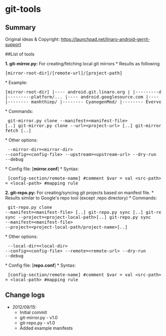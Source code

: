 git-tools
=========

Summary
---------------

Original ideas & Copyright: https://launchpad.net/linaro-android-gerrit-support

##List of tools
  
**1. git-mirror.py:** 
For creating/fetching local git mirrors
    * Results as following
    <pre>
    [mirror-root-dir]/[remote-url]/[project-path]
    </pre>
    * Example:
    <pre>
    [mirror-root-dir]
         |---- android.git.linaro.org
         |                  |---------device/...
         |                  |---------platform/...
         |---- android.googlesource.com
         |---- github.com
                   |-------- manhthiep/
                   |-------- CyanogenMod/
                   |-------- Evervolv/
    </pre>
    * Commands:
    <pre>
    git-mirror.py clone --manifest=\<manifest-file\> [..]
    git-mirror.py clone --url=\<project-url\> [..]
    git-mirror.py fetch [..]
    </pre>
    * Other options:
    <pre>
    --mirror-dir=\<mirror-dir\>
    --config=\<config-file\>
    --upstream=\<upstream-url\>
    --dry-run
    --debug
    </pre>
    * Config file: [**mirror.conf**]
         * Syntax:
         <pre>
         [config-section/remote-name]
         #comment
         $var = val
         \<src-path\> = \<local-path\> #mapping rule
         </pre>

**2. git-repo.py:**
For creating/syncing git projects based on manifest file.
    * Results similar to Google's repo tool (except .repo directory)
    * Commands:
    <pre>
    git-repo.py clone --manifest=\<manifest-file\> [..]
    git-repo.py sync [..]
    git-repo.py sync --project=\<project-local-path\>[..]
    git-repo.py sync --manifest=\<manifest-file\> --project=\<project-local-path\/project-name\>[..]
    </pre>
    * Other options:
    <pre>
    --local-dir=\<local-dir\>
    --config=\<config-file\>
    --remote=\<remote-url\>
    --dry-run
    --debug
    </pre>
    * Config file: [**repo.conf**]
        * Syntax:
        <pre>
        [config-section/remote-name]
        #comment
        $var = val
        \<src-path\> = \<local-path\> #mapping rule
        </pre>

Change logs
---------------
* 2012/09/15: 
    * Initial commit
    * git-mirror.py - v1.0
    * git-repo.py - v1.0
    * Added example manifests
